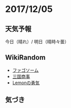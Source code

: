 # 2017/12/05

## 天気予報

今日（晴れ）/ 明日（晴時々曇）

## WikiRandom

* [ファゴソーム](https://ja.wikipedia.org/wiki/%E3%83%95%E3%82%A1%E3%82%B4%E3%82%BD%E3%83%BC%E3%83%A0)
* [三国商事](https://ja.wikipedia.org/wiki/%E4%B8%89%E5%9B%BD%E5%95%86%E4%BA%8B)
* [Lemonの勇気](https://ja.wikipedia.org/wiki/Lemon%E3%81%AE%E5%8B%87%E6%B0%97)

## 気づき

